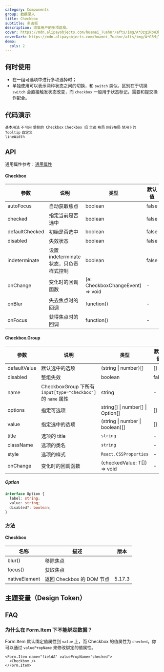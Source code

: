 ```yaml
---
category: Components
group: 数据录入
title: Checkbox
subtitle: 多选框
description: 收集用户的多项选择。
cover: https://mdn.alipayobjects.com/huamei_7uahnr/afts/img/A*DzgiRbW3khIAAAAAAAAAAAAADrJ8AQ/original
coverDark: https://mdn.alipayobjects.com/huamei_7uahnr/afts/img/A*G3MjTYXL6AIAAAAAAAAAAAAADrJ8AQ/original
demo:
  cols: 2
---
```


## 何时使用

- 在一组可选项中进行多项选择时；
- 单独使用可以表示两种状态之间的切换，和 `switch` 类似。区别在于切换 `switch` 会直接触发状态改变，而 `checkbox` 一般用于状态标记，需要和提交操作配合。

## 代码演示

<!-- prettier-ignore -->
<code src="./demo/basic.tsx">基本用法</code>
<code src="./demo/disabled.tsx">不可用</code>
<code src="./demo/controller.tsx">受控的 Checkbox</code>
<code src="./demo/group.tsx">Checkbox 组</code>
<code src="./demo/check-all.tsx">全选</code>
<code src="./demo/layout.tsx">布局</code>
<code src="./demo/debug-line.tsx" debug>同行布局</code>
<code src="./demo/debug-disable-popover.tsx" debug>禁用下的 Tooltip</code>
<code src="./demo/custom-line-width.tsx" debug>自定义 lineWidth</code>

## API

通用属性参考：[通用属性](/docs/react/common-props)

#### Checkbox

| 参数 | 说明 | 类型 | 默认值 | 版本 |
| --- | --- | --- | --- | --- |
| autoFocus | 自动获取焦点 | boolean | false |  |
| checked | 指定当前是否选中 | boolean | false |  |
| defaultChecked | 初始是否选中 | boolean | false |  |
| disabled | 失效状态 | boolean | false |  |
| indeterminate | 设置 indeterminate 状态，只负责样式控制 | boolean | false |  |
| onChange | 变化时的回调函数 | (e: CheckboxChangeEvent) => void | - |  |
| onBlur | 失去焦点时的回调 | function() | - |  |
| onFocus | 获得焦点时的回调 | function() | - |  |

#### Checkbox.Group

| 参数 | 说明 | 类型 | 默认值 | 版本 |
| --- | --- | --- | --- | --- |
| defaultValue | 默认选中的选项 | (string \| number)\[] | \[] |  |
| disabled | 整组失效 | boolean | false |  |
| name | CheckboxGroup 下所有 `input[type="checkbox"]` 的 `name` 属性 | string | - |  |
| options | 指定可选项 | string\[] \| number\[] \| Option\[] | \[] |  |
| value | 指定选中的选项 | (string \| number \| boolean)\[] | \[] |  |
| title | 选项的 title | `string` | - |  |
| className | 选项的类名 | `string` | - | 5.25.0 |
| style | 选项的样式 | `React.CSSProperties` | - |  |
| onChange | 变化时的回调函数 | (checkedValue: T[]) => void | - |  |

##### Option

```typescript
interface Option {
  label: string;
  value: string;
  disabled?: boolean;
}
```

### 方法

#### Checkbox

| 名称          | 描述                      | 版本   |
| ------------- | ------------------------- | ------ |
| blur()        | 移除焦点                  |        |
| focus()       | 获取焦点                  |        |
| nativeElement | 返回 Checkbox 的 DOM 节点 | 5.17.3 |

## 主题变量（Design Token）

<ComponentTokenTable component="Checkbox"></ComponentTokenTable>

## FAQ

### 为什么在 Form.Item 下不能绑定数据？

Form.Item 默认绑定值属性到 `value` 上，而 Checkbox 的值属性为 `checked`。你可以通过 `valuePropName` 来修改绑定的值属性。

```tsx | pure
<Form.Item name="fieldA" valuePropName="checked">
  <Checkbox />
</Form.Item>
```
